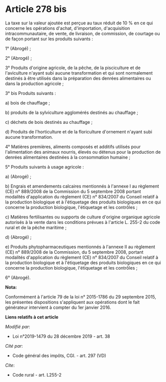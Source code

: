 # Article 278 bis

La taxe sur la valeur ajoutée est perçue au taux réduit de 10 % en ce qui concerne les opérations d'achat, d'importation,
d'acquisition intracommunautaire, de vente, de livraison, de commission, de courtage ou de façon portant sur les produits
suivants :

1° (Abrogé) ;

2° (Abrogé) ;

3° Produits d'origine agricole, de la pêche, de la pisciculture et de l'aviculture n'ayant subi aucune transformation et qui
sont normalement destinés à être utilisés dans la préparation des denrées alimentaires ou dans la production agricole ;

3° bis Produits suivants :

a) bois de chauffage ;

b) produits de la sylviculture agglomérés destinés au chauffage ;

c) déchets de bois destinés au chauffage ;

d) Produits de l'horticulture et de la floriculture d'ornement n'ayant subi aucune transformation.

4° Matières premières, aliments composés et additifs utilisés pour l'alimentation des animaux nourris, élevés ou détenus pour
la production de denrées alimentaires destinées à la consommation humaine ;

5° Produits suivants à usage agricole :

a) (Abrogé) ;

b) Engrais et amendements calcaires mentionnés à l'annexe I au règlement (CE) n° 889/2008 de la Commission du 5 septembre
2008 portant modalités d'application du règlement (CE) n° 834/2007 du Conseil relatif à la production biologique et à
l'étiquetage des produits biologiques en ce qui concerne la production biologique, l'étiquetage et les contrôles ;

c) Matières fertilisantes ou supports de culture d'origine organique agricole autorisés à la vente dans les conditions
prévues à l'article L. 255-2 du code rural et de la pêche maritime ;

d) (Abrogé) ;

e) Produits phytopharmaceutiques mentionnés à l'annexe II au règlement (CE) n° 889/2008 de la Commission, du 5 septembre
2008, portant modalités d'application du règlement (CE) n° 834/2007 du Conseil relatif à la production biologique et à
l'étiquetage des produits biologiques en ce qui concerne la production biologique, l'étiquetage et les contrôles ;

6° (Abrogé).

**Nota:**

Conformément à l'article 79 de la loi n° 2015-1786 du 29 septembre 2015, les présentes dispositions s'appliquent aux
opérations dont le fait générateur intervient à compter du 1er janvier 2016.

**Liens relatifs à cet article**

_Modifié par_:

  - Loi n°2019-1479 du 28 décembre 2019 - art. 38

_Cité par_:

  - Code général des impôts, CGI. - art. 297 (VD)

_Cite_:

  - Code rural - art. L255-2
